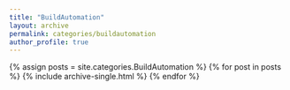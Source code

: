 ```yaml
---
title: "BuildAutomation"
layout: archive
permalink: categories/buildautomation
author_profile: true
---
```


{% assign posts = site.categories.BuildAutomation %}
{% for post in posts %} {% include archive-single.html %} {% endfor %}
